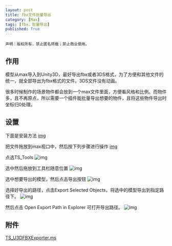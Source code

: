 ```yaml
---
layout: post
title: fbx文件批量导出
category: [Max]
tags: [fbx，批量导出]
published: True
---
```



`声明：版权所有，禁止匿名转载；禁止商业使用。`

## 作用

​	模型从max导入到Unity3D，最好导出fbx或者3DS格式，为了方便和其他文件的统一，就全部导出为fbx格式的文件。3DS文件没有动画。

​	很多时候制作的场景物件都会放到一个max文件里面，方便看风格和比例。而物件多，且不再原点，所以需要一个插件能批量导出想要的物件，且将这些物件导出时坐标归0处理。

## 设置

下面是安装方法
<left>
[img](http://p2qbbj7hi.bkt.clouddn.com/fbx%E6%96%87%E4%BB%B6%E6%89%B9%E9%87%8F%E5%AF%BC%E5%87%BA1.png)
</left>

把文件拖放到max视口中，然后按下列步骤进行操作
<left>
[img](http://p2qbbj7hi.bkt.clouddn.com/fbx%E6%96%87%E4%BB%B6%E6%89%B9%E9%87%8F%E5%AF%BC%E5%87%BA2.png)
</left>

点选TS_Tools
<left>
![img](http://p2qbbj7hi.bkt.clouddn.com/fbx%E6%96%87%E4%BB%B6%E6%89%B9%E9%87%8F%E5%AF%BC%E5%87%BA3.png)
</left>

选中然后拖放到工具栏随意位置
<left>
![img](http://p2qbbj7hi.bkt.clouddn.com/fbx%E6%96%87%E4%BB%B6%E6%89%B9%E9%87%8F%E5%AF%BC%E5%87%BA4.png)
</left>

选中想要导出的模型，然后点击导出按钮
<left>
![img](http://p2qbbj7hi.bkt.clouddn.com/fbx%E6%96%87%E4%BB%B6%E6%89%B9%E9%87%8F%E5%AF%BC%E5%87%BA5.png)
</left>

选择好导出的路径，点击Export Selected Objects，将选中的模型导出到指定路径下。
<left>
![img](http://p2qbbj7hi.bkt.clouddn.com/fbx%E6%96%87%E4%BB%B6%E6%89%B9%E9%87%8F%E5%AF%BC%E5%87%BA6.png)
</left>

然后点击 Open Export Path in Explorer 可打开导出路径。
<left>
![img](http://p2qbbj7hi.bkt.clouddn.com/fbx%E6%96%87%E4%BB%B6%E6%89%B9%E9%87%8F%E5%AF%BC%E5%87%BA7.png)
</left>


## 附件

[TS_U3DFBXExporter.ms](http://p2qbbj7hi.bkt.clouddn.com/TS_U3DFBXExporter.ms)


